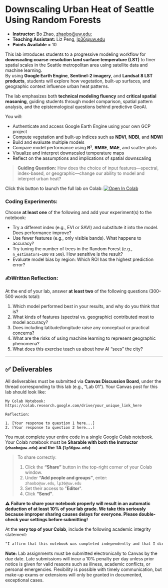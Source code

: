 # Downscaling Urban Heat of Seattle Using Random Forests

- **Instructor:** Bo Zhao, [zhaobo@uw.edu](mailto:zhaobo@uw.edu); 
- **Teaching Assistant:** Liz Peng, lp36@uw.edu
- **Points Available** = 10

This lab introduces students to a progressive modeling workflow for **downscaling coarse-resolution land surface temperature (LST)** to finer spatial scales in the Seattle metropolitan area using satellite data and machine learning.  
By using **Google Earth Engine**, **Sentinel-2 imagery**, and **Landsat 8 LST products**, students will explore how vegetation, built-up surfaces, and geographic context influence urban heat patterns.

The lab emphasizes both **technical modeling fluency** and **critical spatial reasoning**, guiding students through model comparison, spatial pattern analysis, and the epistemological questions behind predictive GeoAI.

You will:

- Authenticate and access Google Earth Engine using your own GCP project
- Compute vegetation and built-up indices such as **NDVI**, **NDBI**, and **NDWI**
- Build and evaluate multiple models
- Compare model performance using **R²**, **RMSE**, **MAE**, and scatter plots
- Visualize and interpret downscaled temperature maps
- Reflect on the assumptions and implications of spatial downscaling

> **Guiding Question:** How does the choice of input features—spectral, index-based, or geographic—change our ability to model and interpret urban heat?

Click this button to launch the full lab on Colab: [![Open In Colab](https://colab.research.google.com/assets/colab-badge.svg)](https://colab.research.google.com/drive/1Y7wHJ9UGL9OiVIypfvudU1M_duXSnZCz)

### Coding Experiments:

Choose **at least one** of the following and add your experiment(s) to the notebook:

- Try a different index (e.g., EVI or SAVI) and substitute it into the model. Does performance improve?
- Use fewer features (e.g., only visible bands). What happens to accuracy?
- Try tuning the number of trees in the Random Forest (e.g., `n_estimators=100` vs `500`). How sensitive is the result?
- Evaluate model bias by region: Which ROI has the highest prediction error?

### ✍Written Reflection:

At the end of your lab, answer **at least two** of the following questions (300–500 words total):

1. Which model performed best in your results, and why do you think that is?
2. What kinds of features (spectral vs. geographic) contributed most to model accuracy?
3. Does including latitude/longitude raise any conceptual or practical concerns?
4. What are the risks of using machine learning to represent geographic phenomena?
5. What does this exercise teach us about how AI “sees” the city?

---

## ✅ Deliverables

All deliverables must be submitted via **Canvas Discussion Board**, under the thread corresponding to this lab (e.g., “Lab  01”). Your Canvas post for this lab should look like:

```
My Colab Notebook: https://colab.research.google.com/drive/your_unique_link_here

Reflection:

1. [Your response to question 1 here...]
2. [Your response to question 2 here...]
```

You must complete your entire code in a single Google Colab notebook. Your Colab notebook must be **Sharable with both the Instructor (`zhaobo@uw.edu`) and the TA (`lp36@uw.edu`)**

> To share correctly:
> 1. Click the **“Share”** button in the top-right corner of your Colab window.
> 2. Under **“Add people and groups”**, enter:  
>    `zhaobo@uw.edu`, `lp36@uw.edu`
> 3. Set their access to "**Editor**".
> 4. Click **“Send”**.

⚠️ **Failure to share your notebook properly will result in an automatic deduction of at least 10% of your lab grade. We take this seriously because improper sharing causes delays for everyone. Please double-check your settings before submitting!**

At the **very top of your Colab**, include the following academic integrity statement:

```markdown
"I affirm that this notebook was completed independently and that I did not reference or use anyone else's code."
```


**Note:** Lab assignments must be submitted electronically to Canvas by the due date. Late submissions will incur a 10% penalty per day unless prior notice is given for valid reasons such as illness, academic conflicts, or personal emergencies. Flexibility is possible with timely communication, but make-up exams or extensions will only be granted in documented, exceptional cases.
